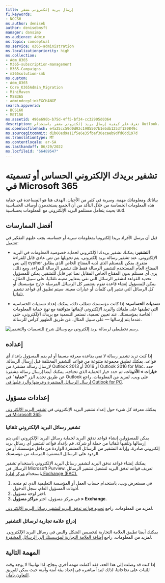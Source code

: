 ```yaml
---
title: إرسال بريد إلكتروني مشفر
f1.keywords:
- NOCSH
ms.author: deniseb
author: denisebmsft
manager: dansimp
ms.audience: Admin
ms.topic: conceptual
ms.service: o365-administration
ms.localizationpriority: high
ms.collection:
- Adm_O365
- M365-subscription-management
- M365-Campaigns
- m365solution-smb
ms.custom:
- Adm_O365
- Core_O365Admin_Migration
- MiniMaven
- MSB365
- admindeeplinkEXCHANGE
search.appverid:
- BCS160
- MET150
ms.assetid: 496e690b-b75d-4ff5-bf34-cc32905d0364
description: تعرف على كيفية إرسال بريد إلكتروني مشفر باستخدام Outlook.
ms.openlocfilehash: e4a25cc59d0d92c1905507b1e5db1253f120849c
ms.sourcegitcommit: d1b60ed9a11f5e6e35fbaf30ecaeb9dfd6dd197d
ms.translationtype: MT
ms.contentlocale: ar-SA
ms.lasthandoff: 06/29/2022
ms.locfileid: "66489547"
---
```

# <a name="encrypt-or-label-your-sensitive-email-in-microsoft-365"></a>تشفير بريدك الإلكتروني الحساس أو تسميته في Microsoft 365

بياناتك ومعلوماتك مهمة، وسرية في كثير من الأحيان. الهدف هنا هو المساعدة في حماية هذه المعلومات الحساسة من خلال التأكد من أن الجميع يستخدمون أوصاف الحساسية بحيث يتعامل مستلمو البريد الإلكتروني مع المعلومات بحساسية uud.

## <a name="best-practices"></a>أفضل الممارسات

قبل أن يرسل الأفراد بريدا إلكترونيا بمعلومات سرية أو حساسة، يجب عليهم التفكير في تشغيل:

- **التشفير:** يمكنك تشفير بريدك الإلكتروني لحماية خصوصية المعلومات في البريد الإلكتروني. عند تشفير رسالة بريد إلكتروني، يتم تحويلها من نص عادي قابل للقراءة إلى نص cypher متفرع. يمكن للمستلم الذي لديه المفتاح الخاص الذي يطابق المفتاح العام المستخدم لتشفير الرسالة فقط فك تشفير الرسالة للقراءة. ومع ذلك، يرى أي مستلم بدون المفتاح الخاص المقابل نصا غير قابل للتشفير. يمكن للمسؤول تحديد القواعد لتشفير الرسائل التي تفي بمعايير معينة تلقائيا. على سبيل المثال، يمكن للمسؤول إنشاء قاعدة تقوم بتشفير كل الرسائل المرسلة خارج مؤسستك أو كل الرسائل التي تشير إلى كلمات أو عبارات معينة. سيتم تطبيق أي قواعد تشفير تلقائيا.

- **تسميات الحساسية:** إذا كانت مؤسستك تتطلب ذلك، يمكنك إعداد تسميات الحساسية التي تطبقها على ملفاتك والبريد الإلكتروني لإبقائها متوافقة مع نهج حماية المعلومات الخاصة بمؤسستك. عند تعيين تسمية، تستمر التسمية مع بريدك الإلكتروني، حتى عندما يتم إرسالها &mdash; على سبيل المثال، عن طريق الظهور كرأس للرسالة.

![رسم تخطيطي لرسالة بريد إلكتروني مع وسائل شرح للتسميات والتشفير.](../media/m365-campaign-email-encrypt.png)

## <a name="set-it-up"></a>إعداده

إذا كنت تريد تشفير رسالة لا تفي بقاعدة معرفة مسبقا أو لم يقم المسؤول بإعداد أي قواعد، يمكنك تطبيق مجموعة متنوعة من قواعد التشفير المختلفة قبل إرسال الرسالة. لإرسال رسالة مشفرة من Outlook 2013 أو 2016 أو Outlook 2016 for Mac، حدد **خيارات > الأذونات**، ثم حدد خيار الحماية الذي تحتاجه. يمكنك أيضا إرسال رسالة مشفرة عن طريق تحديد الزر **"حماية**" في Outlook على ويب. لمزيد من المعلومات، راجع [إرسال الرسائل المشفرة وعرضها والرد عليها في Outlook for PC](https://support.microsoft.com/en-us/office/send-view-and-reply-to-encrypted-messages-in-outlook-for-pc-eaa43495-9bbb-4fca-922a-df90dee51980).

## <a name="admin-settings"></a>إعدادات مسؤول

يمكنك معرفة كل شيء حول إعداد تشفير البريد الإلكتروني في [تشفير البريد الإلكتروني في Microsoft 365](../compliance/email-encryption.md).

### <a name="automatically-encrypt-email-messages"></a>تشفير رسائل البريد الإلكتروني تلقائيا

يمكن للمسؤولين إنشاء قواعد تدفق البريد لحماية رسائل البريد الإلكتروني التي يتم إرسالها وتلقيها تلقائيا من حملة أو شركة. قم بإعداد قواعد لتشفير أي رسائل بريد إلكتروني صادرة، وإزالة التشفير من الرسائل المشفرة الواردة من داخل مؤسستك أو من الردود على الرسائل المشفرة المرسلة من مؤسستك.

يمكنك إنشاء قواعد تدفق البريد لتشفير رسائل البريد الإلكتروني باستخدام تشفير الرسائل في Microsoft Purview. تعريف قواعد تدفق البريد لتشغيل تشفير الرسائل باستخدام <a href="https://go.microsoft.com/fwlink/p/?linkid=2059104" target="_blank">مركز إدارة Exchange (EAC).</a>

1. في مستعرض ويب، باستخدام حساب العمل أو المؤسسة التعليمية الذي تم منحه أذونات المسؤول العام، سجل الدخول.
2. اختر لوحة مسؤول.
3. في مركز مسؤول، اختر **مراكز مسؤول > Exchange**.

لمزيد من المعلومات، راجع [تحديد قواعد تدفق البريد لتشفير رسائل البريد الإلكتروني](../compliance/define-mail-flow-rules-to-encrypt-email.md).

### <a name="brand-your-encryption-messages"></a>إدراج علامة تجارية لرسائل التشفير

يمكنك أيضا تطبيق العلامة التجارية لتخصيص الشكل والنص في رسائل البريد الإلكتروني. لمزيد من المعلومات، راجع [إضافة العلامة التجارية لمؤسستك إلى الرسائل المشفرة](../compliance/email-encryption.md).

## <a name="next-mission"></a>المهمة التالية

إذا كنت قد وصلت إلى هذا الحد، فقد أكملت مهمة أخرى بنجاح، لذا تهانينا! لا يوجد وقت للثبات على نجاحاتنا، لذلك لنبدأ مباشرة في إعداد بيئة آمنة وآمنة حيث يمكن للفريق [التعاون بأمان](m365bp-collaborate-share-securely.md).